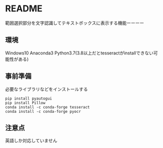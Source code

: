 # README
範囲選択部分を文字認識してテキストボックスに表示する機能ーーーー

## 環境
Windows10 
Anaconda3 
Python3.7(3.8以上だとtesseractがinstallできない可能性がある)

## 事前準備
必要なライブラリなどをインストールする

```cmd:anacondaTerminal
pip install pyautogui
pip install Pillow
conda install -c conda-forge tesseract
conda install -c conda-forge pyocr
```

## 注意点
英語しか対応していません